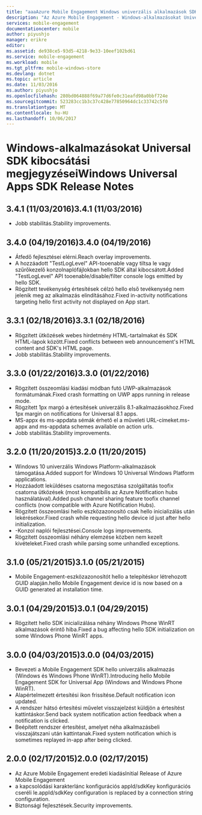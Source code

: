 ```yaml
---
title: "aaaAzure Mobile Engagement Windows univerzális alkalmazások SDK kibocsátási megjegyzései |} Microsoft Docs"
description: "Az Azure Mobile Engagement - Windows-alkalmazásokat Universal SDK kibocsátási megjegyzései"
services: mobile-engagement
documentationcenter: mobile
author: piyushjo
manager: erikre
editor: 
ms.assetid: de938ce5-93d5-4218-9e33-10eef102bd61
ms.service: mobile-engagement
ms.workload: mobile
ms.tgt_pltfrm: mobile-windows-store
ms.devlang: dotnet
ms.topic: article
ms.date: 11/03/2016
ms.author: piyushjo
ms.openlocfilehash: 280bd064888f69a77d6fe0c31eafd98a0bbf724e
ms.sourcegitcommit: 523283cc1b3c37c428e77850964dc1c33742c5f0
ms.translationtype: MT
ms.contentlocale: hu-HU
ms.lasthandoff: 10/06/2017
---
```

# <a name="windows-universal-apps-sdk-release-notes"></a><span data-ttu-id="6bee3-103">Windows-alkalmazásokat Universal SDK kibocsátási megjegyzései</span><span class="sxs-lookup"><span data-stu-id="6bee3-103">Windows Universal Apps SDK Release Notes</span></span>
## <a name="341-11032016"></a><span data-ttu-id="6bee3-104">3.4.1 (11/03/2016)</span><span class="sxs-lookup"><span data-stu-id="6bee3-104">3.4.1 (11/03/2016)</span></span>

* <span data-ttu-id="6bee3-105">Jobb stabilitás.</span><span class="sxs-lookup"><span data-stu-id="6bee3-105">Stability improvements.</span></span>

## <a name="340-04192016"></a><span data-ttu-id="6bee3-106">3.4.0 (04/19/2016)</span><span class="sxs-lookup"><span data-stu-id="6bee3-106">3.4.0 (04/19/2016)</span></span>
* <span data-ttu-id="6bee3-107">Átfedő fejlesztései elérni.</span><span class="sxs-lookup"><span data-stu-id="6bee3-107">Reach overlay improvements.</span></span>
* <span data-ttu-id="6bee3-108">A hozzáadott "TestLogLevel" API-tooenable vagy tiltsa le vagy szűrőkezelő konzolnaplófájlokban hello SDK által kibocsátott.</span><span class="sxs-lookup"><span data-stu-id="6bee3-108">Added "TestLogLevel" API tooenable/disable/filter console logs emitted by hello SDK.</span></span>
* <span data-ttu-id="6bee3-109">Rögzített tevékenység értesítések célzó hello első tevékenység nem jelenik meg az alkalmazás elindításához.</span><span class="sxs-lookup"><span data-stu-id="6bee3-109">Fixed in-activity notifications targeting hello first activity not displayed on App start.</span></span>

## <a name="331-02182016"></a><span data-ttu-id="6bee3-110">3.3.1 (02/18/2016)</span><span class="sxs-lookup"><span data-stu-id="6bee3-110">3.3.1 (02/18/2016)</span></span>
* <span data-ttu-id="6bee3-111">Rögzített ütközések webes hirdetmény HTML-tartalmakat és SDK HTML-lapok között.</span><span class="sxs-lookup"><span data-stu-id="6bee3-111">Fixed conflicts between web announcement's HTML content and SDK's HTML page.</span></span>
* <span data-ttu-id="6bee3-112">Jobb stabilitás.</span><span class="sxs-lookup"><span data-stu-id="6bee3-112">Stability improvements.</span></span>

## <a name="330-01222016"></a><span data-ttu-id="6bee3-113">3.3.0 (01/22/2016)</span><span class="sxs-lookup"><span data-stu-id="6bee3-113">3.3.0 (01/22/2016)</span></span>
* <span data-ttu-id="6bee3-114">Rögzített összeomlási kiadási módban futó UWP-alkalmazások formátumának.</span><span class="sxs-lookup"><span data-stu-id="6bee3-114">Fixed crash formatting on UWP apps running in release mode.</span></span>
* <span data-ttu-id="6bee3-115">Rögzített 1px margó a értesítések univerzális 8.1-alkalmazásokhoz.</span><span class="sxs-lookup"><span data-stu-id="6bee3-115">Fixed 1px margin on notifications for Universal 8.1 apps.</span></span>
* <span data-ttu-id="6bee3-116">MS-appx és ms-appdata sémák érhető el a műveleti URL-címeket.</span><span class="sxs-lookup"><span data-stu-id="6bee3-116">ms-appx and ms-appdata schemes available on action urls.</span></span>
* <span data-ttu-id="6bee3-117">Jobb stabilitás.</span><span class="sxs-lookup"><span data-stu-id="6bee3-117">Stability improvements.</span></span>

## <a name="320-11202015"></a><span data-ttu-id="6bee3-118">3.2.0 (11/20/2015)</span><span class="sxs-lookup"><span data-stu-id="6bee3-118">3.2.0 (11/20/2015)</span></span>
* <span data-ttu-id="6bee3-119">Windows 10 univerzális Windows Platform-alkalmazások támogatása.</span><span class="sxs-lookup"><span data-stu-id="6bee3-119">Added support for Windows 10 Universal Windows Platform applications.</span></span>
* <span data-ttu-id="6bee3-120">Hozzáadott leküldéses csatorna megosztása szolgáltatás toofix csatorna ütközések (most kompatibilis az Azure Notification hubs használatával).</span><span class="sxs-lookup"><span data-stu-id="6bee3-120">Added push channel sharing feature toofix channel conflicts (now compatible with Azure Notification Hubs).</span></span>
* <span data-ttu-id="6bee3-121">Rögzített összeomlási hello eszközazonosító csak hello inicializálás után lekérésekor.</span><span class="sxs-lookup"><span data-stu-id="6bee3-121">Fixed crash while requesting hello device id just after hello initialization.</span></span>
* <span data-ttu-id="6bee3-122">-Konzol naplói fejlesztései.</span><span class="sxs-lookup"><span data-stu-id="6bee3-122">Console logs improvements.</span></span>
* <span data-ttu-id="6bee3-123">Rögzített összeomlási néhány elemzése közben nem kezelt kivételeket.</span><span class="sxs-lookup"><span data-stu-id="6bee3-123">Fixed crash while parsing some unhandled exceptions.</span></span>

## <a name="310-05212015"></a><span data-ttu-id="6bee3-124">3.1.0 (05/21/2015)</span><span class="sxs-lookup"><span data-stu-id="6bee3-124">3.1.0 (05/21/2015)</span></span>
* <span data-ttu-id="6bee3-125">Mobile Engagement-eszközazonosítót hello a telepítéskor létrehozott GUID alapján.</span><span class="sxs-lookup"><span data-stu-id="6bee3-125">hello Mobile Engagement device id is now based on a GUID generated at installation time.</span></span>

## <a name="301-04292015"></a><span data-ttu-id="6bee3-126">3.0.1 (04/29/2015)</span><span class="sxs-lookup"><span data-stu-id="6bee3-126">3.0.1 (04/29/2015)</span></span>
* <span data-ttu-id="6bee3-127">Rögzített hello SDK inicializálása néhány Windows Phone WinRT alkalmazások érintő hiba.</span><span class="sxs-lookup"><span data-stu-id="6bee3-127">Fixed a bug affecting hello SDK initialization on some Windows Phone WinRT apps.</span></span>

## <a name="300-04032015"></a><span data-ttu-id="6bee3-128">3.0.0 (04/03/2015)</span><span class="sxs-lookup"><span data-stu-id="6bee3-128">3.0.0 (04/03/2015)</span></span>
* <span data-ttu-id="6bee3-129">Bevezeti a Mobile Engagement SDK hello univerzális alkalmazás (Windows és Windows Phone WinRT).</span><span class="sxs-lookup"><span data-stu-id="6bee3-129">Introducing hello Mobile Engagement SDK for Universal App (Windows and Windows Phone WinRT).</span></span>
* <span data-ttu-id="6bee3-130">Alapértelmezett értesítési ikon frissítése.</span><span class="sxs-lookup"><span data-stu-id="6bee3-130">Default notification icon updated.</span></span>
* <span data-ttu-id="6bee3-131">A rendszer hátsó értesítési művelet visszajelzést küldjön a értesítést kattintáskor.</span><span class="sxs-lookup"><span data-stu-id="6bee3-131">Send back system notification action feedback when a notification is clicked.</span></span>
* <span data-ttu-id="6bee3-132">Beépített rendszer értesítést, amelyet néha alkalmazásbeli visszajátszani után kattintanak.</span><span class="sxs-lookup"><span data-stu-id="6bee3-132">Fixed system notification which is sometimes replayed in-app after being clicked.</span></span>

## <a name="200-02172015"></a><span data-ttu-id="6bee3-133">2.0.0 (02/17/2015)</span><span class="sxs-lookup"><span data-stu-id="6bee3-133">2.0.0 (02/17/2015)</span></span>
* <span data-ttu-id="6bee3-134">Az Azure Mobile Engagement eredeti kiadás</span><span class="sxs-lookup"><span data-stu-id="6bee3-134">Initial Release of Azure Mobile Engagement</span></span>
* <span data-ttu-id="6bee3-135">a kapcsolódási karakterlánc konfigurációs appId/sdkKey konfigurációs cseréli le.</span><span class="sxs-lookup"><span data-stu-id="6bee3-135">appId/sdkKey configuration is replaced by a connection string configuration.</span></span>
* <span data-ttu-id="6bee3-136">Biztonsági fejlesztések.</span><span class="sxs-lookup"><span data-stu-id="6bee3-136">Security improvements.</span></span>

